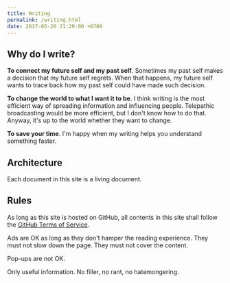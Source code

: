 ```yaml
---
title: Writing
permalink: /writing.html
date: 2017-05-20 21:29:00 +0700
---
```


## Why do I write?

**To connect my future self and my past self**.
Sometimes my past self makes a decision that my future self regrets.
When that happens, my future self wants to trace back
how my past self could have made such decision.

**To change the world to what I want it to be**.
I think writing is the most efficient way of
spreading information and influencing people.
Telepathic broadcasting would be more efficient,
but I don't know how to do that.
Anyway, it's up to the world
whether they want to change.

**To save your time**.
I'm happy when my writing helps you understand something faster.

## Architecture

Each document in this site is a living document.

## Rules

As long as this site is hosted on GitHub,
all contents in this site shall follow the
[GitHub Terms of Service](https://help.github.com/articles/github-terms-of-service/).

Ads are OK as long as they don't hamper the reading experience.
They must not slow down the page.
They must not cover the content.

Pop-ups are not OK.

Only useful information.
No filler, no rant, no hatemongering.
